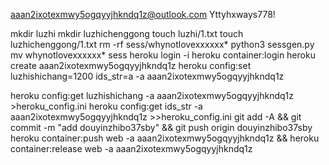 aaan2ixotexmwy5ogqyyjhkndq1z@outlook.com
Yttyhxways778!

mkdir luzhi
mkdir luzhichenggong
touch luzhi/1.txt
touch luzhichenggong/1.txt
rm -rf sess/whynotlovexxxxxx*
python3 sessgen.py
mv whynotlovexxxxxx* sess
heroku login -i
heroku container:login
heroku create aaan2ixotexmwy5ogqyyjhkndq1z
heroku config:set luzhishichang=1200 ids_str=a -a aaan2ixotexmwy5ogqyyjhkndq1z

heroku config:get luzhishichang -a aaan2ixotexmwy5ogqyyjhkndq1z >heroku_config.ini
heroku config:get ids_str -a aaan2ixotexmwy5ogqyyjhkndq1z >>heroku_config.ini
git add -A && git commit -m "add douyinzhibo37sby" && git push origin douyinzhibo37sby
heroku container:push web -a aaan2ixotexmwy5ogqyyjhkndq1z && heroku container:release web -a aaan2ixotexmwy5ogqyyjhkndq1z